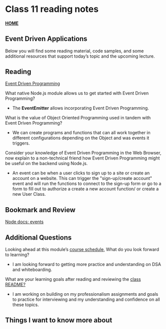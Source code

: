 # Class 11 reading notes

#### [HOME](https://cesarderio.github.io/reading-notes/)

## Event Driven Applications

Below you will find some reading material, code samples, and some additional resources that support today’s topic and the upcoming lecture.

## Reading

[Event Driven Programming](https://www.digitalocean.com/community/tutorials/nodejs-event-driven-programming)

What native Node.js module allows us to get started with Event Driven Programming?

* The **EventEmitter** allows incorporating Event Driven Programming.

What is the value of Object Oriented Programming used in tandem with Event Driven Programming?

* We can create programs and functions that can all work together in different configurations depending on the Object and was events it triggers.

Consider your knowledge of Event Driven Programming in the Web Browser, now explain to a non-technical friend how Event Driven Programming might be useful on the backend using Node.js.

* An event can be when a user clicks to sign up to a site or create an account on a website. This can trigger the "sign-up/create account" event and will run the functions to connect to the sign-up form or go to a form to fill out to authorize a create a new account function/ or create a new User Class.

## Bookmark and Review

[Node docs: events](https://nodejs.org/api/events.html)

## Additional Questions

Looking ahead at this module’s [course schedule](https://codefellows.github.io/code-401-javascript-guide/curriculum/#module-2), What do you look forward to learning?

* I am looking forward to getting more practice and understanding on DSA and whiteboarding.

What are your learning goals after reading and reviewing the [class README?](https://codefellows.github.io/code-401-javascript-guide/curriculum/class-11/)

* I am working on building on my professionalism assignments and goals to practice for interviewing and my understanding and confidence on all these topics.

## Things I want to know more about
